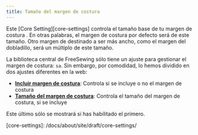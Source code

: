```yaml
---
title: Tamaño del margen de costura
---
```


Este [Core Setting][core-settings] controla el tamaño base de tu margen de costura .  En otras palabras, el margen de costura por defecto será de este tamaño. Otro margen de destinado a ser más ancho, como el margen del dobladillo, será un múltiplo de este tamaño.

<Note>

La biblioteca central de FreeSewing sólo tiene un ajuste para gestionar el margen de costura: `sa`.
Sin embargo, por comodidad, lo hemos dividido en dos ajustes diferentes en la web:

- **[Incluir margen de costura](/docs/site/draft/core-settings/sabool)**: Controla si se incluye o no el margen de costura
- **[Tamaño del margen de costura](/docs/site/draft/core-settings/samm)**: Controla el tamaño del margen de costura, si se incluye

Este último sólo se mostrará si has habilitado el primero.

</Note>
[core-settings]: /docs/about/site/draft/core-settings/
